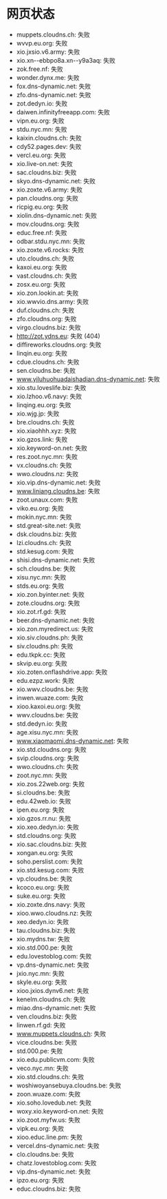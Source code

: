 # 网页状态
- muppets.cloudns.ch: 失败
- wvvp.eu.org: 失败
- xio.jxsio.v6.army: 失败
- xio.xn--ebbpo8a.xn--y9a3aq: 失败
- zok.free.nf: 失败
- wonder.dynx.me: 失败
- fox.dns-dynamic.net: 失败
- zfo.dns-dynamic.net: 失败
- zot.dedyn.io: 失败
- daiwen.infinityfreeapp.com: 失败
- vipn.eu.org: 失败
- stdu.nyc.mn: 失败
- kaixin.cloudns.ch: 失败
- cdy52.pages.dev: 失败
- vercl.eu.org: 失败
- xio.live-on.net: 失败
- sac.cloudns.biz: 失败
- skyo.dns-dynamic.net: 失败
- xio.zoxte.v6.army: 失败
- pan.cloudns.org: 失败
- ricpig.eu.org: 失败
- xiolin.dns-dynamic.net: 失败
- mov.cloudns.org: 失败
- educ.free.nf: 失败
- odbar.stdu.nyc.mn: 失败
- xio.zoxte.v6.rocks: 失败
- uto.cloudns.ch: 失败
- kaxoi.eu.org: 失败
- vast.cloudns.ch: 失败
- zosx.eu.org: 失败
- xio.zon.lookin.at: 失败
- xio.wwvio.dns.army: 失败
- duf.cloudns.ch: 失败
- zfo.cloudns.org: 失败
- virgo.cloudns.biz: 失败
- http://zot.ydns.eu: 失败 (404)
- diffireworks.cloudns.org: 失败
- linqin.eu.org: 失败
- cdue.cloudns.ch: 失败
- sen.cloudns.be: 失败
- www.yiluhuohuadaishadian.dns-dynamic.net: 失败
- xio.stu.loveslife.biz: 失败
- xio.lzhoo.v6.navy: 失败
- linqing.eu.org: 失败
- xio.wjg.jp: 失败
- bre.cloudns.ch: 失败
- xio.xiaohhh.xyz: 失败
- xio.gzos.link: 失败
- xio.keyword-on.net: 失败
- res.zoot.nyc.mn: 失败
- vx.cloudns.ch: 失败
- wwo.cloudns.nz: 失败
- xio.vip.dns-dynamic.net: 失败
- www.liniang.cloudns.be: 失败
- zoot.unaux.com: 失败
- viko.eu.org: 失败
- mokin.nyc.mn: 失败
- std.great-site.net: 失败
- dsk.cloudns.biz: 失败
- lzi.cloudns.ch: 失败
- std.kesug.com: 失败
- shisi.dns-dynamic.net: 失败
- sch.cloudns.be: 失败
- xisu.nyc.mn: 失败
- stds.eu.org: 失败
- xio.zon.byinter.net: 失败
- zote.cloudns.org: 失败
- xio.zot.rf.gd: 失败
- beer.dns-dynamic.net: 失败
- xio.zon.myredirect.us: 失败
- xio.siv.cloudns.ph: 失败
- siv.cloudns.ph: 失败
- edu.tkpk.cc: 失败
- skvip.eu.org: 失败
- xio.zoten.onflashdrive.app: 失败
- edu.ezpz.work: 失败
- xio.wwv.cloudns.be: 失败
- inwen.wuaze.com: 失败
- xioo.kaxoi.eu.org: 失败
- wwv.cloudns.be: 失败
- std.dedyn.io: 失败
- age.xisu.nyc.mn: 失败
- www.xiaomaomi.dns-dynamic.net: 失败
- xio.std.cloudns.org: 失败
- svip.cloudns.org: 失败
- wwo.cloudns.ch: 失败
- zoot.nyc.mn: 失败
- xio.zos.22web.org: 失败
- si.cloudns.be: 失败
- edu.42web.io: 失败
- ipen.eu.org: 失败
- xio.gzos.rr.nu: 失败
- xio.xeo.dedyn.io: 失败
- std.cloudns.org: 失败
- xio.sac.cloudns.biz: 失败
- xongan.eu.org: 失败
- soho.perslist.com: 失败
- xio.std.kesug.com: 失败
- vp.cloudns.be: 失败
- kcoco.eu.org: 失败
- suke.eu.org: 失败
- xio.zoxte.dns.navy: 失败
- xioo.wwo.cloudns.nz: 失败
- xeo.dedyn.io: 失败
- tau.cloudns.biz: 失败
- xio.mydns.tw: 失败
- xio.std.000.pe: 失败
- edu.lovestoblog.com: 失败
- vp.dns-dynamic.net: 失败
- jxio.nyc.mn: 失败
- skyle.eu.org: 失败
- xioo.jxios.dynv6.net: 失败
- kenelm.cloudns.ch: 失败
- miao.dns-dynamic.net: 失败
- ven.cloudns.biz: 失败
- linwen.rf.gd: 失败
- www.muppets.cloudns.ch: 失败
- vice.cloudns.be: 失败
- std.000.pe: 失败
- xio.edu.publicvm.com: 失败
- veco.nyc.mn: 失败
- xio.std.cloudns.ch: 失败
- woshiwoyansebuya.cloudns.be: 失败
- zoon.wuaze.com: 失败
- xio.soho.lovedub.net: 失败
- woxy.xio.keyword-on.net: 失败
- xio.zoot.myfw.us: 失败
- vipk.eu.org: 失败
- xioo.educ.line.pm: 失败
- vercel.dns-dynamic.net: 失败
- clo.cloudns.be: 失败
- chatz.lovestoblog.com: 失败
- vip.dns-dynamic.net: 失败
- ipzo.eu.org: 失败
- educ.cloudns.biz: 失败
